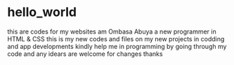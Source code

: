 # hello_world
this are  codes for my websites
am Ombasa Abuya a new programmer in HTML & CSS 
this is my new codes and files on my new projects in codding and app developments 
kindly help me in programming by going through my code and any idears are welcome for changes 
thanks
